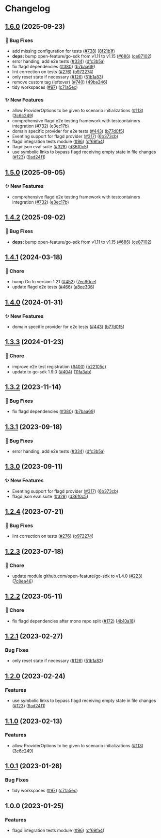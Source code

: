 # Changelog

## [1.6.0](https://github.com/gdegiorgio/go-sdk-contrib/compare/tests/flagd-v1.5.0...tests/flagd/v1.6.0) (2025-09-23)


### 🐛 Bug Fixes

* add missing configuration for tests ([#738](https://github.com/gdegiorgio/go-sdk-contrib/issues/738)) ([8f21b1f](https://github.com/gdegiorgio/go-sdk-contrib/commit/8f21b1fc1452649149a493caeb100f01bdca7cd9))
* **deps:** bump open-feature/go-sdk from v1.11 to v1.15 ([#686](https://github.com/gdegiorgio/go-sdk-contrib/issues/686)) ([ce87102](https://github.com/gdegiorgio/go-sdk-contrib/commit/ce871021d0c45d3c992bb00b33c8b7a8e337e9a3))
* error handing, add e2e tests ([#334](https://github.com/gdegiorgio/go-sdk-contrib/issues/334)) ([dfc3b5a](https://github.com/gdegiorgio/go-sdk-contrib/commit/dfc3b5a73e6708aa852a2f2651468de96a754694))
* fix flagd dependencies ([#380](https://github.com/gdegiorgio/go-sdk-contrib/issues/380)) ([b7baa69](https://github.com/gdegiorgio/go-sdk-contrib/commit/b7baa6990e05f46637917d83b07dbe0f741d0036))
* lint correction on tests ([#276](https://github.com/gdegiorgio/go-sdk-contrib/issues/276)) ([b972274](https://github.com/gdegiorgio/go-sdk-contrib/commit/b972274655638dd09c90b5974a9f8aca0b04ca13))
* only reset state if necessary ([#126](https://github.com/gdegiorgio/go-sdk-contrib/issues/126)) ([51b1a83](https://github.com/gdegiorgio/go-sdk-contrib/commit/51b1a83a93311c4b377574176f3f3ed04a7eabb1))
* remove custom tag (leftover) ([#740](https://github.com/gdegiorgio/go-sdk-contrib/issues/740)) ([49ba246](https://github.com/gdegiorgio/go-sdk-contrib/commit/49ba246cac6a13ff76a7cda4a6346982064c380e))
* tidy workspaces ([#97](https://github.com/gdegiorgio/go-sdk-contrib/issues/97)) ([c71a5ec](https://github.com/gdegiorgio/go-sdk-contrib/commit/c71a5ec7686ec0572bb47f17dbca7e0ec48252d7))


### ✨ New Features

* allow ProviderOptions to be given to scenario initializations ([#113](https://github.com/gdegiorgio/go-sdk-contrib/issues/113)) ([3c6c249](https://github.com/gdegiorgio/go-sdk-contrib/commit/3c6c249f412c2fb1a841b36007bfd9f57a082eb4))
* comprehensive flagd e2e testing framework with testcontainers integration ([#732](https://github.com/gdegiorgio/go-sdk-contrib/issues/732)) ([e3ec17b](https://github.com/gdegiorgio/go-sdk-contrib/commit/e3ec17bdc7140582582a5df1154b6044cbf5b640))
* domain specific provider for e2e tests ([#443](https://github.com/gdegiorgio/go-sdk-contrib/issues/443)) ([b77d0f5](https://github.com/gdegiorgio/go-sdk-contrib/commit/b77d0f533cbb93a4f4056c392cd8f4a6b47501c0))
* Eventing support for flagd provider ([#317](https://github.com/gdegiorgio/go-sdk-contrib/issues/317)) ([6b373cb](https://github.com/gdegiorgio/go-sdk-contrib/commit/6b373cb393729c6f1f2a31b334cf06fac65dd369))
* flagd integration tests module ([#96](https://github.com/gdegiorgio/go-sdk-contrib/issues/96)) ([cf69fa4](https://github.com/gdegiorgio/go-sdk-contrib/commit/cf69fa4c2214caae34bb9592388b6918e09e451f))
* flagd json eval suite ([#328](https://github.com/gdegiorgio/go-sdk-contrib/issues/328)) ([d36f0c5](https://github.com/gdegiorgio/go-sdk-contrib/commit/d36f0c50a003a7583bcfdd078219cd46fe7bd77d))
* use symbolic links to bypass flagd receiving empty state in file changes ([#123](https://github.com/gdegiorgio/go-sdk-contrib/issues/123)) ([9ad24f1](https://github.com/gdegiorgio/go-sdk-contrib/commit/9ad24f10028173ebcbdde161a5aa9c8c8f71a9ed))

## [1.5.0](https://github.com/open-feature/go-sdk-contrib/compare/tests/flagd/v1.4.2...tests/flagd/v1.5.0) (2025-09-05)


### ✨ New Features

* comprehensive flagd e2e testing framework with testcontainers integration ([#732](https://github.com/open-feature/go-sdk-contrib/issues/732)) ([e3ec17b](https://github.com/open-feature/go-sdk-contrib/commit/e3ec17bdc7140582582a5df1154b6044cbf5b640))

## [1.4.2](https://github.com/open-feature/go-sdk-contrib/compare/tests/flagd/v1.4.1...tests/flagd/v1.4.2) (2025-09-02)


### 🐛 Bug Fixes

* **deps:** bump open-feature/go-sdk from v1.11 to v1.15 ([#686](https://github.com/open-feature/go-sdk-contrib/issues/686)) ([ce87102](https://github.com/open-feature/go-sdk-contrib/commit/ce871021d0c45d3c992bb00b33c8b7a8e337e9a3))

## [1.4.1](https://github.com/open-feature/go-sdk-contrib/compare/tests/flagd/v1.4.0...tests/flagd/v1.4.1) (2024-03-18)


### 🧹 Chore

* bump Go to version 1.21 ([#452](https://github.com/open-feature/go-sdk-contrib/issues/452)) ([7ec90ce](https://github.com/open-feature/go-sdk-contrib/commit/7ec90ce4f9b06670187561afd9e342eed4228be1))
* update flagd e2e tests ([#466](https://github.com/open-feature/go-sdk-contrib/issues/466)) ([a8ee306](https://github.com/open-feature/go-sdk-contrib/commit/a8ee3068bd3b174bc75a6aeefa0441c61a5b43f7))

## [1.4.0](https://github.com/open-feature/go-sdk-contrib/compare/tests/flagd/v1.3.3...tests/flagd/v1.4.0) (2024-01-31)


### ✨ New Features

* domain specific provider for e2e tests ([#443](https://github.com/open-feature/go-sdk-contrib/issues/443)) ([b77d0f5](https://github.com/open-feature/go-sdk-contrib/commit/b77d0f533cbb93a4f4056c392cd8f4a6b47501c0))

## [1.3.3](https://github.com/open-feature/go-sdk-contrib/compare/tests/flagd/v1.3.2...tests/flagd/v1.3.3) (2024-01-23)


### 🧹 Chore

* improve e2e test registration ([#400](https://github.com/open-feature/go-sdk-contrib/issues/400)) ([b22105c](https://github.com/open-feature/go-sdk-contrib/commit/b22105c392e24ce592020a5f1f652547bb5a89e0))
* update to go-sdk 1.9.0 ([#404](https://github.com/open-feature/go-sdk-contrib/issues/404)) ([11fa3ab](https://github.com/open-feature/go-sdk-contrib/commit/11fa3aba065a6dd81caca30e76efc16fb64a25e3))

## [1.3.2](https://github.com/open-feature/go-sdk-contrib/compare/tests/flagd/v1.3.1...tests/flagd/v1.3.2) (2023-11-14)


### 🐛 Bug Fixes

* fix flagd dependencies ([#380](https://github.com/open-feature/go-sdk-contrib/issues/380)) ([b7baa69](https://github.com/open-feature/go-sdk-contrib/commit/b7baa6990e05f46637917d83b07dbe0f741d0036))

## [1.3.1](https://github.com/open-feature/go-sdk-contrib/compare/tests/flagd/v1.3.0...tests/flagd/v1.3.1) (2023-09-18)


### 🐛 Bug Fixes

* error handing, add e2e tests ([#334](https://github.com/open-feature/go-sdk-contrib/issues/334)) ([dfc3b5a](https://github.com/open-feature/go-sdk-contrib/commit/dfc3b5a73e6708aa852a2f2651468de96a754694))

## [1.3.0](https://github.com/open-feature/go-sdk-contrib/compare/tests/flagd/v1.2.4...tests/flagd/v1.3.0) (2023-09-11)


### ✨ New Features

* Eventing support for flagd provider ([#317](https://github.com/open-feature/go-sdk-contrib/issues/317)) ([6b373cb](https://github.com/open-feature/go-sdk-contrib/commit/6b373cb393729c6f1f2a31b334cf06fac65dd369))
* flagd json eval suite ([#328](https://github.com/open-feature/go-sdk-contrib/issues/328)) ([d36f0c5](https://github.com/open-feature/go-sdk-contrib/commit/d36f0c50a003a7583bcfdd078219cd46fe7bd77d))

## [1.2.4](https://github.com/open-feature/go-sdk-contrib/compare/tests/flagd/v1.2.3...tests/flagd/v1.2.4) (2023-07-21)


### 🐛 Bug Fixes

* lint correction on tests ([#276](https://github.com/open-feature/go-sdk-contrib/issues/276)) ([b972274](https://github.com/open-feature/go-sdk-contrib/commit/b972274655638dd09c90b5974a9f8aca0b04ca13))

## [1.2.3](https://github.com/open-feature/go-sdk-contrib/compare/tests/flagd/v1.2.2...tests/flagd/v1.2.3) (2023-07-18)


### 🧹 Chore

* update module github.com/open-feature/go-sdk to v1.4.0 ([#223](https://github.com/open-feature/go-sdk-contrib/issues/223)) ([7c8ea46](https://github.com/open-feature/go-sdk-contrib/commit/7c8ea46e3e094f746dbf6d80ba6a1b606314e8d7))

## [1.2.2](https://github.com/open-feature/go-sdk-contrib/compare/tests/flagd/v1.2.1...tests/flagd/v1.2.2) (2023-05-11)


### 🧹 Chore

* fix flagd dependencies after mono repo split ([#172](https://github.com/open-feature/go-sdk-contrib/issues/172)) ([4b10a18](https://github.com/open-feature/go-sdk-contrib/commit/4b10a1833bad5b7f91c6fe2a4c4c2395e14657e4))

## [1.2.1](https://github.com/open-feature/go-sdk-contrib/compare/tests/flagd/v1.2.0...tests/flagd/v1.2.1) (2023-02-27)


### Bug Fixes

* only reset state if necessary ([#126](https://github.com/open-feature/go-sdk-contrib/issues/126)) ([51b1a83](https://github.com/open-feature/go-sdk-contrib/commit/51b1a83a93311c4b377574176f3f3ed04a7eabb1))

## [1.2.0](https://github.com/open-feature/go-sdk-contrib/compare/tests/flagd/v1.1.0...tests/flagd/v1.2.0) (2023-02-24)


### Features

* use symbolic links to bypass flagd receiving empty state in file changes ([#123](https://github.com/open-feature/go-sdk-contrib/issues/123)) ([9ad24f1](https://github.com/open-feature/go-sdk-contrib/commit/9ad24f10028173ebcbdde161a5aa9c8c8f71a9ed))

## [1.1.0](https://github.com/open-feature/go-sdk-contrib/compare/tests/flagd/v1.0.1...tests/flagd/v1.1.0) (2023-02-13)


### Features

* allow ProviderOptions to be given to scenario initializations ([#113](https://github.com/open-feature/go-sdk-contrib/issues/113)) ([3c6c249](https://github.com/open-feature/go-sdk-contrib/commit/3c6c249f412c2fb1a841b36007bfd9f57a082eb4))

## [1.0.1](https://github.com/open-feature/go-sdk-contrib/compare/tests/flagd/v1.0.0...tests/flagd/v1.0.1) (2023-01-26)


### Bug Fixes

* tidy workspaces ([#97](https://github.com/open-feature/go-sdk-contrib/issues/97)) ([c71a5ec](https://github.com/open-feature/go-sdk-contrib/commit/c71a5ec7686ec0572bb47f17dbca7e0ec48252d7))

## 1.0.0 (2023-01-25)


### Features

* flagd integration tests module ([#96](https://github.com/open-feature/go-sdk-contrib/issues/96)) ([cf69fa4](https://github.com/open-feature/go-sdk-contrib/commit/cf69fa4c2214caae34bb9592388b6918e09e451f))
